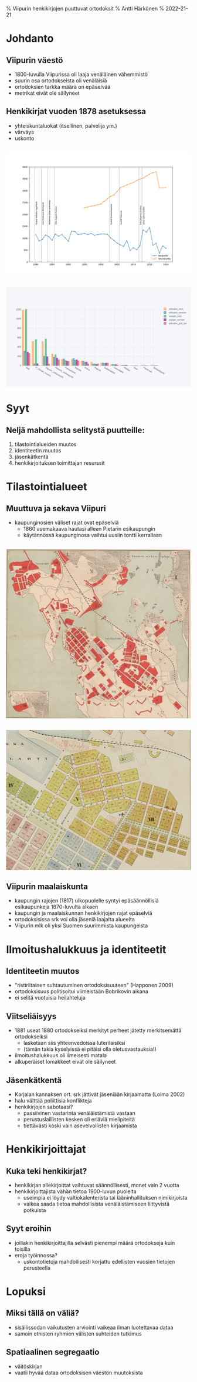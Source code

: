 % Viipurin henkikirjojen puuttuvat ortodoksit
% Antti Härkönen
% 2022-21-21

# Johdanto

## Viipurin väestö

- 1800-luvulla Viipurissa oli laaja venäläinen vähemmistö
- suurin osa ortodokseista oli venäläisiä
- ortodoksien tarkka määrä on epäselvää
- metrikat eivät ole säilyneet

## Henkikirjat vuoden 1878 asetuksessa

- yhteiskuntaluokat (itsellinen, palvelija ym.)
- värväys
- uskonto

##

![](./img/fig1.png)

##

![](./img/fig2_resized.png)

# Syyt

## Neljä mahdollista selitystä puutteille:

1) tilastointialueiden muutos
2) identiteetin muutos
3) jäsenkätkentä
4) henkikirjoituksen toimittajan resurssit

# Tilastointialueet

## Muuttuva ja sekava Viipuri

- kaupunginosien väliset rajat ovat epäselviä
  * 1860 asemakaava hautasi alleen Pietarin esikaupungin
  * käytännössä kaupunginosa vaihtui uusiin tontti kerrallaan

##

![Viipuri 1876](./img/plan1876_resized.jpg)

##

![Pietarin esikaupunki 1885](./img/plan1885_resized.jpg)

## Viipurin maalaiskunta

- kaupungin rajojen (1817) ulkopuolelle syntyi epäsäännöllisiä esikaupunkeja 1870-luvulta alkaen
- kaupungin ja maalaiskunnan henkikirjojen rajat epäselviä
- ortodoksisissa srk voi olla jäseniä laajalta alueelta
- Viipurin mlk oli yksi Suomen suurimmista kaupungeista

# Ilmoitushalukkuus ja identiteetit

## Identiteetin muutos

- "ristiriitainen suhtautuminen ortodoksisuuteen" (Happonen 2009)
- ortodoksisuus politisoitui viimeistään Bobrikovin aikana
- ei selitä vuotuisia heilahteluja

## Viitseliäisyys

- 1881 useat 1880 ortodokseiksi merkityt perheet jätetty merkitsemättä ortodokseiksi
  * lasketaan siis yhteenvedoissa luterilaisiksi
  * (tämän takia kyselyissä ei pitäisi olla oletusvastauksia!)
- ilmoitushalukkuus oli ilmeisesti matala
- alkuperäiset lomakkeet eivät ole säilyneet

## Jäsenkätkentä

- Karjalan kannaksen ort. srk jättivät jäseniään kirjaamatta (Loima 2002)
- halu välttää poliittisia konflikteja
- henkikirjojen sabotaasi?
  * passiivinen vastarinta venäläistämistä vastaan
  * perustuslaillisten kesken oli eriäviä mielipiteitä
  * tiettävästi koski vain asevelvollisten kirjaamista

# Henkikirjoittajat

## Kuka teki henkikirjat?

- henkikirjan allekirjoittat vaihtuvat säännöllisesti, monet vain 2 vuotta
- henkikirjoittajista vähän tietoa 1900-luvun puolelta
  * useimpia ei löydy valtiokalenterista tai lääninhallituksen nimikirjoista
  * vaikea saada tietoa mahdollisista venäläistämiseen liittyvistä potkuista

## Syyt eroihin

- joillakin henkikirjoittajilla selvästi pienempi määrä ortodokseja kuin toisilla
- eroja työinnossa?
  * uskontotietoja mahdollisesti korjattu edellisten vuosien tietojen perusteella

# Lopuksi

## Miksi tällä on väliä?

- sisällissodan vaikutusten arviointi vaikeaa ilman luotettavaa dataa
- samoin etnisten ryhmien välisten suhteiden tutkimus

## Spatiaalinen segregaatio

- väitöskirjan
- vaatii hyvää dataa ortodoksisen väestön muutoksista
